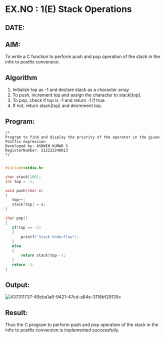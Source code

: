 # EX.NO : 1(E) Stack Operations
## DATE:
## AIM:
To write a C function to perform push and pop operation of the stack in the infix to postfix conversion.

## Algorithm
1. Initialize top as -1 and declare stack as a character array. 
2. To push, increment top and assign the character to stack[top]. 
3. To pop, check if top is -1 and return -1 if true. 
4. If not, return stack[top] and decrement top.
  

## Program:
```
/*
Program to find and display the priority of the operator in the given Postfix expression
Developed by: ASHWIN KUMAR S
RegisterNumber: 212222240013
*/

```
```c

#include<stdio.h>

char stack[100];
int top = -1;

void push(char x)
{
   top++;
   stack[top] = x;
}

char pop()
{
   if(top == -1)
   {
       printf("Stack Underflow");
   }
   else
   {
       return stack[top--];
   }
   return -1;
}

```
## Output:
![437311737-49cba1a6-9421-47cd-a84e-3118bf29135c](https://github.com/user-attachments/assets/1c9baf94-3960-4799-a1be-a64788f17e8a)



## Result:
Thus the C program to perform push and pop operation of the stack in the infix to postfix conversion is implemented successfully.
